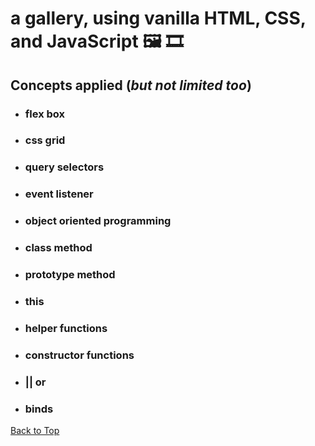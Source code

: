 <a name="custom_anchor_name"></a>
# a gallery, using vanilla HTML, CSS, and JavaScript :framed_picture: :film_strip:
## Concepts applied (*but not limited too*)

- ### flex box
- ### css grid
- ### query selectors
- ### event listener
- ### object oriented programming
- ### class method
- ### prototype method
- ### this
- ### helper functions
- ### constructor functions
- ### || or 
- ### binds


[Back to Top](#custom_anchor_name)
